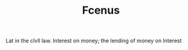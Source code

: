 ---
title: Fcenus
letter: F
permalink: "/definitions/bld-fcenus.html"
body: Lat in the clvll law. Interest on money; the lending of money on lnterest
published_at: '2018-07-07'
source: Black's Law Dictionary 2nd Ed (1910)
layout: post
---